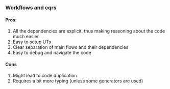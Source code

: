 ### Workflows and cqrs
#### Pros:
1. All the dependencies are explicit, thus making reasoning about the code much easier
2. Easy to setup UTs 
3. Clear separation of main flows and their dependencies
4. Easy to debug and navigate the code
#### Cons
1. Might lead to code duplication
2. Requires a bit more typing (unless some generators are used)
